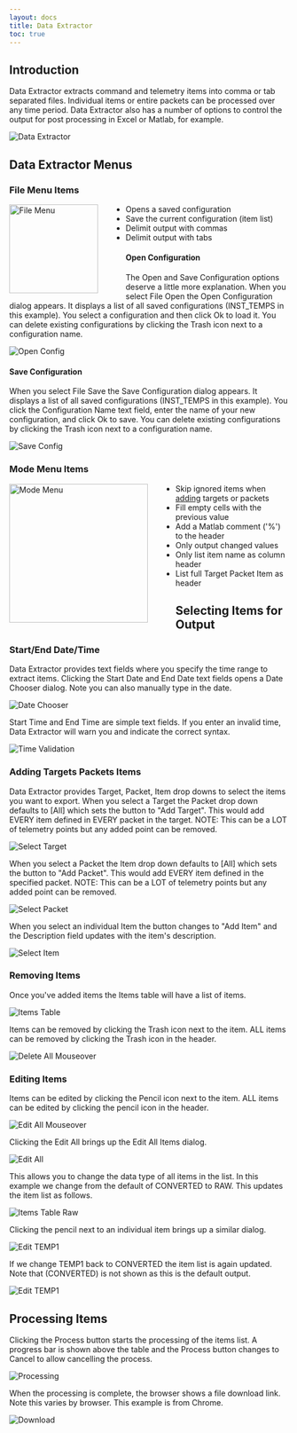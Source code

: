 ```yaml
---
layout: docs
title: Data Extractor
toc: true
---
```


## Introduction

Data Extractor extracts command and telemetry items into comma or tab separated files. Individual items or entire packets can be processed over any time period. Data Extractor also has a number of options to control the output for post processing in Excel or Matlab, for example.

![Data Extractor](/img/v5/data_extractor/data_extractor.png)

## Data Extractor Menus

### File Menu Items

<!-- Image sized to match up with bullets -->

<img src="/img/v5/data_extractor/file_menu.png"
     alt="File Menu"
     style="float: left; margin-right: 50px; height: 160px;" />

- Opens a saved configuration
- Save the current configuration (item list)
- Delimit output with commas
- Delimit output with tabs

#### Open Configuration

The Open and Save Configuration options deserve a little more explanation. When you select File Open the Open Configuration dialog appears. It displays a list of all saved configurations (INST_TEMPS in this example). You select a configuration and then click Ok to load it. You can delete existing configurations by clicking the Trash icon next to a configuration name.

![Open Config](/img/v5/data_extractor/open_config.png)

#### Save Configuration

When you select File Save the Save Configuration dialog appears. It displays a list of all saved configurations (INST_TEMPS in this example). You click the Configuration Name text field, enter the name of your new configuration, and click Ok to save. You can delete existing configurations by clicking the Trash icon next to a configuration name.

![Save Config](/img/v5/data_extractor/save_config.png)

### Mode Menu Items

<!-- Image sized to match up with bullets -->

<img src="/img/v5/data_extractor/mode_menu.png"
     alt="Mode Menu"
     style="float: left; margin-right: 50px; height: 250px;" />

- Skip ignored items when [adding](/docs/v5/data-extractor#adding-targets-packets-items) targets or packets
- Fill empty cells with the previous value
- Add a Matlab comment ('%') to the header
- Only output changed values
- Only list item name as column header
- List full Target Packet Item as header

## Selecting Items for Output

### Start/End Date/Time

Data Extractor provides text fields where you specify the time range to extract items. Clicking the Start Date and End Date text fields opens a Date Chooser dialog. Note you can also manually type in the date.

![Date Chooser](/img/v5/data_extractor/date_chooser.png)

Start Time and End Time are simple text fields. If you enter an invalid time, Data Extractor will warn you and indicate the correct syntax.

![Time Validation](/img/v5/data_extractor/time_validation.png)

### Adding Targets Packets Items

Data Extractor provides Target, Packet, Item drop downs to select the items you want to export. When you select a Target the Packet drop down defaults to \[All\] which sets the button to "Add Target". This would add EVERY item defined in EVERY packet in the target. NOTE: This can be a LOT of telemetry points but any added point can be removed.

![Select Target](/img/v5/data_extractor/select_target.png)

When you select a Packet the Item drop down defaults to \[All\] which sets the button to "Add Packet". This would add EVERY item defined in the specified packet. NOTE: This can be a LOT of telemetry points but any added point can be removed.

![Select Packet](/img/v5/data_extractor/select_packet.png)

When you select an individual Item the button changes to "Add Item" and the Description field updates with the item's description.

![Select Item](/img/v5/data_extractor/select_item.png)

### Removing Items

Once you've added items the Items table will have a list of items.

![Items Table](/img/v5/data_extractor/items_table.png)

Items can be removed by clicking the Trash icon next to the item. ALL items can be removed by clicking the Trash icon in the header.

![Delete All Mouseover](/img/v5/data_extractor/delete_all_mouseover.png)

### Editing Items

Items can be edited by clicking the Pencil icon next to the item. ALL items can be edited by clicking the pencil icon in the header.

![Edit All Mouseover](/img/v5/data_extractor/edit_all_mouseover.png)

Clicking the Edit All brings up the Edit All Items dialog.

![Edit All](/img/v5/data_extractor/edit_all_items.png)

This allows you to change the data type of all items in the list. In this example we change from the default of CONVERTED to RAW. This updates the item list as follows.

![Items Table Raw](/img/v5/data_extractor/items_table_raw.png)

Clicking the pencil next to an individual item brings up a similar dialog.

![Edit TEMP1](/img/v5/data_extractor/edit_temp1.png)

If we change TEMP1 back to CONVERTED the item list is again updated. Note that (CONVERTED) is not shown as this is the default output.

![Edit TEMP1](/img/v5/data_extractor/items_table_temp1.png)

## Processing Items

Clicking the Process button starts the processing of the items list. A progress bar is shown above the table and the Process button changes to Cancel to allow cancelling the process.

![Processing](/img/v5/data_extractor/processing.png)

When the processing is complete, the browser shows a file download link. Note this varies by browser. This example is from Chrome.

![Download](/img/v5/data_extractor/download.png)
